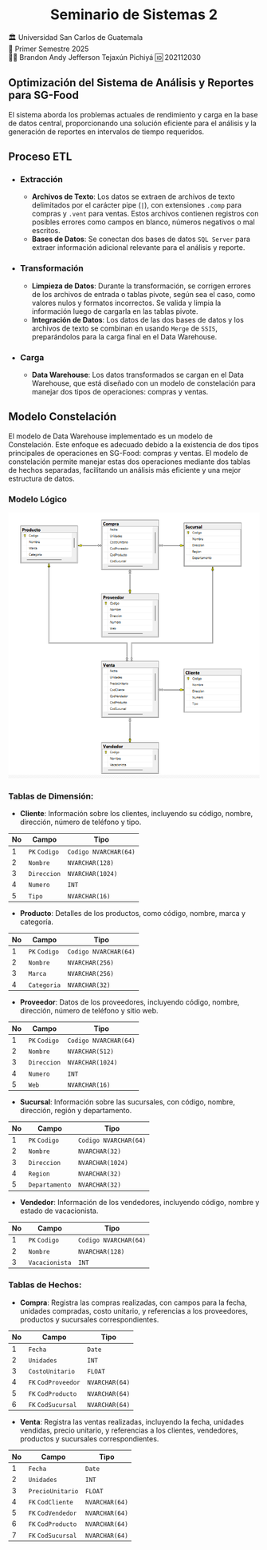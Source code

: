 **<h1 align="center">Seminario de Sistemas 2</h1>**

<div>🏛 Universidad San Carlos de Guatemala</div>
<!-- <div>📕 Arquitectura De Computadoras y Ensambladores 2</div> -->
<div>📆 Primer Semestre 2025</div>
<div>🙍‍♂️ Brandon Andy Jefferson Tejaxún Pichiyá 🆔 202112030</div>

## Optimización del Sistema de Análisis y Reportes para SG-Food

El sistema aborda los problemas actuales de rendimiento y carga en la base de datos central, proporcionando una solución eficiente para el análisis y la generación de reportes en intervalos de tiempo requeridos.

## Proceso ETL
* ### Extracción
    * **Archivos de Texto**: Los datos se extraen de archivos de texto delimitados por el carácter pipe (`|`), con extensiones `.comp` para compras y `.vent` para ventas. Estos archivos contienen registros con posibles errores como campos en blanco, números negativos o mal escritos.
    * **Bases de Datos**: Se conectan dos bases de datos `SQL Server` para extraer información adicional relevante para el análisis y reporte.

* ### Transformación
    * **Limpieza de Datos**: Durante la transformación, se corrigen errores de los archivos de entrada o tablas pivote, según sea el caso, como valores nulos y formatos incorrectos. Se valida y limpia la información luego de cargarla en las tablas pivote.
    * **Integración de Datos**: Los datos de las dos bases de datos y los archivos de texto se combinan en usando `Merge` de `SSIS`, preparándolos para la carga final en el Data Warehouse.

* ### Carga
    * **Data Warehouse**: Los datos transformados se cargan en el Data Warehouse, que está diseñado con un modelo de constelación para manejar dos tipos de operaciones: compras y ventas.

## Modelo Constelación
El modelo de Data Warehouse implementado es un modelo de Constelación. Este enfoque es adecuado debido a la existencia de dos tipos principales de operaciones en SG-Food: compras y ventas. El modelo de constelación permite manejar estas dos operaciones mediante dos tablas de hechos separadas, facilitando un análisis más eficiente y una mejor estructura de datos.

### Modelo Lógico
![alt text](image.png)

### Tablas de Dimensión:
* **Cliente**: Información sobre los clientes, incluyendo su código, nombre, dirección, número de teléfono y tipo.

| No | Campo | Tipo |
| - | - | - |
| 1 | `PK` `Codigo` | `Codigo NVARCHAR(64)` |
| 2 | `Nombre` | `NVARCHAR(128)` |
| 3 | `Direccion` | `NVARCHAR(1024)` |
| 4 | `Numero` | `INT` |
| 5 | `Tipo` | `NVARCHAR(16)` |
* **Producto**: Detalles de los productos, como código, nombre, marca y categoría.

| No | Campo | Tipo |
| - | - | - |
| 1 | `PK` `Codigo` | `Codigo NVARCHAR(64)` |
| 2 | `Nombre` | `NVARCHAR(256)` |
| 3 | `Marca` | `NVARCHAR(256)` |
| 4 | `Categoria` | `NVARCHAR(32)` |
* **Proveedor**: Datos de los proveedores, incluyendo código, nombre, dirección, número de teléfono y sitio web.

| No | Campo | Tipo |
| - | - | - |
| 1 | `PK` `Codigo` | `Codigo NVARCHAR(64)` |
| 2 | `Nombre` | `NVARCHAR(512)` |
| 3 | `Direccion` | `NVARCHAR(1024)` |
| 4 | `Numero` | `INT` |
| 5 | `Web` | `NVARCHAR(16)` |
* **Sucursal**: Información sobre las sucursales, con código, nombre, dirección, región y departamento.

| No | Campo | Tipo |
| - | - | - |
| 1 | `PK` `Codigo` | `Codigo NVARCHAR(64)` |
| 2 | `Nombre` | `NVARCHAR(32)` |
| 3 | `Direccion` | `NVARCHAR(1024)` |
| 4 | `Region` | `NVARCHAR(32)` |
| 5 | `Departamento` | `NVARCHAR(32)` |
* **Vendedor**: Información de los vendedores, incluyendo código, nombre y estado de vacacionista.

| No | Campo | Tipo |
| - | - | - |
| 1 | `PK` `Codigo` | `Codigo NVARCHAR(64)` |
| 2 | `Nombre` | `NVARCHAR(128)` |
| 3 | `Vacacionista` | `INT` |

### Tablas de Hechos:
* **Compra**: Registra las compras realizadas, con campos para la fecha, unidades compradas, costo unitario, y referencias a los proveedores, productos y sucursales correspondientes.

| No | Campo | Tipo |
| - | - | - |
| 1 | `Fecha` | `Date` |
| 2 | `Unidades` | `INT` |
| 3 | `CostoUnitario` | `FLOAT` |
| 4 | `FK` `CodProveedor` | `NVARCHAR(64)` |
| 5 | `FK` `CodProducto` | `NVARCHAR(64)` |
| 6 | `FK` `CodSucursal` | `NVARCHAR(64)` |
* **Venta**: Registra las ventas realizadas, incluyendo la fecha, unidades vendidas, precio unitario, y referencias a los clientes, vendedores, productos y sucursales correspondientes.

| No | Campo | Tipo |
| - | - | - |
| 1 | `Fecha` | `Date` |
| 2 | `Unidades` | `INT` |
| 3 | `PrecioUnitario` | `FLOAT` |
| 4 | `FK` `CodCliente` | `NVARCHAR(64)` |
| 5 | `FK` `CodVendedor` | `NVARCHAR(64)` |
| 6 | `FK` `CodProducto` | `NVARCHAR(64)` |
| 7 | `FK` `CodSucursal` | `NVARCHAR(64)` |